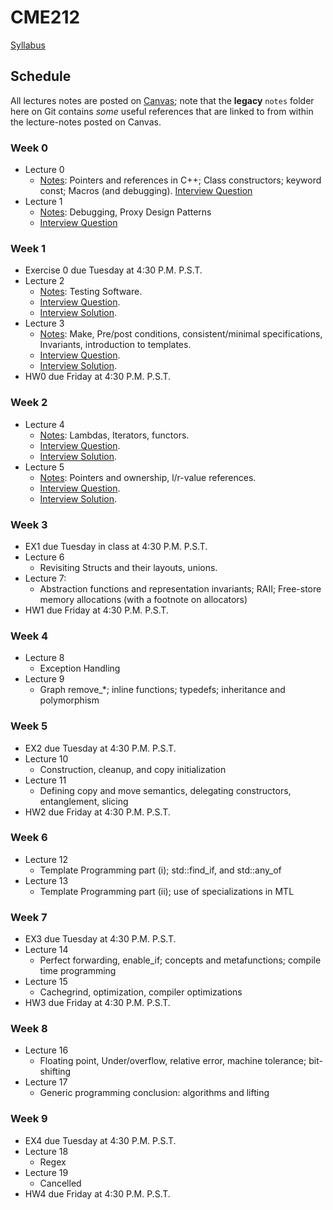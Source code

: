 # CME212
[Syllabus](https://github.com/cme212/course/blob/master/syllabus.md)

## Schedule
All lectures notes are posted on [Canvas](https://canvas.stanford.edu/courses/146975); note that the **legacy** `notes` folder here on Git contains _some_ useful references that are linked to from within the lecture-notes posted on Canvas.

### Week 0
  - Lecture 0
    - [Notes](https://canvas.stanford.edu/files/8954213/download?download_frd=1): Pointers and references in C++; Class constructors; keyword const; Macros (and debugging). [Interview Question](https://canvas.stanford.edu/files/8954214/download?download_frd=1)
  - Lecture 1
    - [Notes](https://canvas.stanford.edu/files/8997678/download?download_frd=1): Debugging, Proxy Design Patterns
    - [Interview
Question](https://canvas.stanford.edu/files/8997677/download?download_frd=1)
### Week 1
 - Exercise 0 due Tuesday at 4:30 P.M. P.S.T.
 - Lecture 2
   - [Notes](https://canvas.stanford.edu/files/9028205/download?download_frd=1): Testing Software.
   - [Interview
Question](https://canvas.stanford.edu/files/9028205/download?download_frd=1).
   - [Interview
Solution](https://canvas.stanford.edu/files/9028202/download?download_frd=1).
 - Lecture 3
   - [Notes](https://canvas.stanford.edu/files/9047447/download?download_frd=1): Make, Pre/post conditions, consistent/minimal specifications, Invariants, introduction to templates.
   - [Interview Question](https://canvas.stanford.edu/files/9047444/download?download_frd=1).
   - [Interview Solution](https://canvas.stanford.edu/files/9047445/download?download_frd=1).
 - HW0 due Friday at 4:30 P.M. P.S.T.
### Week 2
 - Lecture 4
   - [Notes](https://canvas.stanford.edu/files/9061293/download?download_frd=1): Lambdas, Iterators, functors.
   - [Interview Question](https://canvas.stanford.edu/files/9061288/download?download_frd=1).
   - [Interview Solution](https://canvas.stanford.edu/files/9061292/download?download_frd=1).
 - Lecture 5
   - [Notes](https://canvas.stanford.edu/files/9061291/download?download_frd=1): Pointers and ownership, l/r-value references.
   - [Interview Question](https://canvas.stanford.edu/files/9061289/download?download_frd=1).
   - [Interview Solution](https://canvas.stanford.edu/files/9061290/download?download_frd=1).
### Week 3
 - EX1  due Tuesday in class at 4:30 P.M. P.S.T.
 - Lecture 6 
   - Revisiting Structs and their layouts, unions.
 - Lecture 7: 
   - Abstraction functions and representation invariants; RAII; Free-store memory allocations (with a footnote on allocators)
 - HW1 due Friday at 4:30 P.M. P.S.T.
### Week 4
 - Lecture 8 
   - Exception Handling
 - Lecture 9
   - Graph remove_\*; inline functions; typedefs; inheritance and polymorphism
### Week 5
 - EX2 due Tuesday at 4:30 P.M. P.S.T.
 - Lecture 10
   - Construction, cleanup, and copy initialization
 - Lecture 11
   - Defining copy and move semantics, delegating constructors, entanglement, slicing
 - HW2 due Friday at 4:30 P.M. P.S.T.
### Week 6
 - Lecture 12 
   - Template Programming part (i); std::find_if, and std::any_of
 - Lecture 13
   - Template Programming part (ii); use of specializations in MTL
### Week 7
 - EX3 due Tuesday at 4:30 P.M. P.S.T.
 - Lecture 14
   - Perfect forwarding, enable_if; concepts and metafunctions; compile time programming
 - Lecture 15
   - Cachegrind, optimization, compiler optimizations
 - HW3 due Friday at 4:30 P.M. P.S.T.
### Week 8
 - Lecture 16
   - Floating point, Under/overflow, relative error, machine tolerance; bit-shifting
 - Lecture 17
   - Generic programming conclusion: algorithms and lifting
### Week 9
 - EX4 due Tuesday at 4:30 P.M. P.S.T.
 - Lecture 18
   - Regex
 - Lecture 19
   - Cancelled
 - HW4 due Friday at 4:30 P.M. P.S.T.















